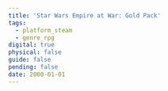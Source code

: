 ```yaml
---
title: 'Star Wars Empire at War: Gold Pack'
tags:
  - platform_steam
  - genre_rpg
digital: true
physical: false
guide: false
pending: false
date: 2000-01-01
---
```

